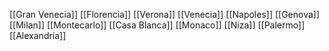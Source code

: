 [[Gran Venecia]]
[[Florencia]]
[[Verona]]
[[Venecia]]
[[Napoles]]
[[Genova]]
[[Milan]]
[[Montecarlo]]
[[Casa Blanca]]
[[Monaco]]
[[Niza]]
[[Palermo]]
[[Alexandría]]
